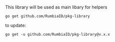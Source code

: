 This library will be used as main libary for helpers


````
go get github.com/RumbiaID/pkg-library
````

to update:
````
go get -u github.com/RumbiaID/pkg-library@v.x.x
````